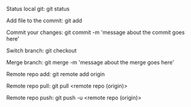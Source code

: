 Status local git: git status

Add file to the commit: git add <file>

Commit your changes: git commit -m 'message about the commit goes here'

Switch branch: git checkout <Name of branch>

Merge branch: git merge <Name of branch you want to merge with branch you are on> -m 'message about the merge goes here'

Remote repo add: git remote add origin <link naar repo>

Remote repo pull: git pull <remote repo (origin)> <branch> 

Remote repo push: git push -u <remote repo (origin)> <branch> 